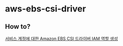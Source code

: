 # aws-ebs-csi-driver

## How to?

[서비스 계정에 대한 Amazon EBS CSI 드라이버 IAM 역할 생성](https://docs.aws.amazon.com/ko_kr/eks/latest/userguide/csi-iam-role.html)